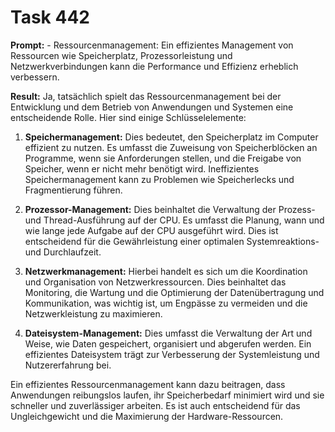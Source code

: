 # Task 442

**Prompt:** - Ressourcenmanagement: Ein effizientes Management von Ressourcen wie Speicherplatz, Prozessorleistung und Netzwerkverbindungen kann die Performance und Effizienz erheblich verbessern.

**Result:**
Ja, tatsächlich spielt das Ressourcenmanagement bei der Entwicklung und dem Betrieb von Anwendungen und Systemen eine entscheidende Rolle. Hier sind einige Schlüsselelemente:

1. **Speichermanagement:** Dies bedeutet, den Speicherplatz im Computer effizient zu nutzen. Es umfasst die Zuweisung von Speicherblöcken an Programme, wenn sie Anforderungen stellen, und die Freigabe von Speicher, wenn er nicht mehr benötigt wird. Ineffizientes Speichermanagement kann zu Problemen wie Speicherlecks und Fragmentierung führen.

2. **Prozessor-Management:** Dies beinhaltet die Verwaltung der Prozess- und Thread-Ausführung auf der CPU. Es umfasst die Planung, wann und wie lange jede Aufgabe auf der CPU ausgeführt wird. Dies ist entscheidend für die Gewährleistung einer optimalen Systemreaktions- und Durchlaufzeit.

3. **Netzwerkmanagement:** Hierbei handelt es sich um die Koordination und Organisation von Netzwerkressourcen. Dies beinhaltet das Monitoring, die Wartung und die Optimierung der Datenübertragung und Kommunikation, was wichtig ist, um Engpässe zu vermeiden und die Netzwerkleistung zu maximieren.

4. **Dateisystem-Management:** Dies umfasst die Verwaltung der Art und Weise, wie Daten gespeichert, organisiert und abgerufen werden. Ein effizientes Dateisystem trägt zur Verbesserung der Systemleistung und Nutzererfahrung bei.

Ein effizientes Ressourcenmanagement kann dazu beitragen, dass Anwendungen reibungslos laufen, ihr Speicherbedarf minimiert wird und sie schneller und zuverlässiger arbeiten. Es ist auch entscheidend für das Ungleichgewicht und die Maximierung der Hardware-Ressourcen.
